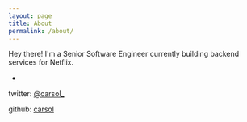 ```yaml
---
layout: page
title: About
permalink: /about/
---
```


Hey there! I'm a Senior Software Engineer currently building backend services for Netflix.

-

twitter: [@carsol_](http://twitter.com/carsol_)

github: [carsol](http://github.com/carsol)
